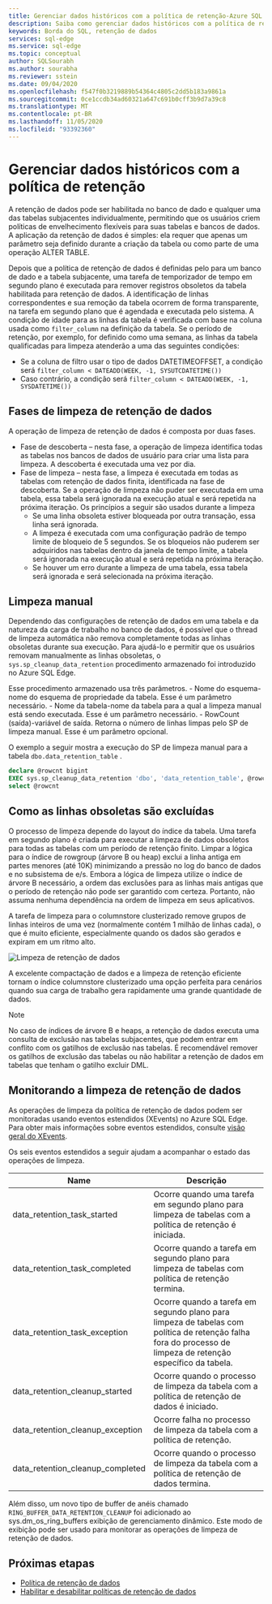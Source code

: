 ```yaml
---
title: Gerenciar dados históricos com a política de retenção-Azure SQL Edge
description: Saiba como gerenciar dados históricos com a política de retenção no Azure SQL Edge
keywords: Borda do SQL, retenção de dados
services: sql-edge
ms.service: sql-edge
ms.topic: conceptual
author: SQLSourabh
ms.author: sourabha
ms.reviewer: sstein
ms.date: 09/04/2020
ms.openlocfilehash: f547f0b3219889b54364c4805c2dd5b183a9861a
ms.sourcegitcommit: 0ce1ccdb34ad60321a647c691b0cff3b9d7a39c8
ms.translationtype: MT
ms.contentlocale: pt-BR
ms.lasthandoff: 11/05/2020
ms.locfileid: "93392360"
---
```

# <a name="manage-historical-data-with-retention-policy"></a>Gerenciar dados históricos com a política de retenção

A retenção de dados pode ser habilitada no banco de dado e qualquer uma das tabelas subjacentes individualmente, permitindo que os usuários criem políticas de envelhecimento flexíveis para suas tabelas e bancos de dados. A aplicação da retenção de dados é simples: ela requer que apenas um parâmetro seja definido durante a criação da tabela ou como parte de uma operação ALTER TABLE. 

Depois que a política de retenção de dados é definidas pelo para um banco de dado e a tabela subjacente, uma tarefa de temporizador de tempo em segundo plano é executada para remover registros obsoletos da tabela habilitada para retenção de dados. A identificação de linhas correspondentes e sua remoção da tabela ocorrem de forma transparente, na tarefa em segundo plano que é agendada e executada pelo sistema. A condição de idade para as linhas da tabela é verificada com base na coluna usada como `filter_column` na definição da tabela. Se o período de retenção, por exemplo, for definido como uma semana, as linhas da tabela qualificadas para limpeza atenderão a uma das seguintes condições: 

- Se a coluna de filtro usar o tipo de dados DATETIMEOFFSET, a condição será `filter_column < DATEADD(WEEK, -1, SYSUTCDATETIME())`
- Caso contrário, a condição será `filter_column < DATEADD(WEEK, -1, SYSDATETIME())`

## <a name="data-retention-cleanup-phases"></a>Fases de limpeza de retenção de dados

A operação de limpeza de retenção de dados é composta por duas fases. 
- Fase de descoberta – nesta fase, a operação de limpeza identifica todas as tabelas nos bancos de dados de usuário para criar uma lista para limpeza. A descoberta é executada uma vez por dia.
- Fase de limpeza – nesta fase, a limpeza é executada em todas as tabelas com retenção de dados finita, identificada na fase de descoberta. Se a operação de limpeza não puder ser executada em uma tabela, essa tabela será ignorada na execução atual e será repetida na próxima iteração. Os princípios a seguir são usados durante a limpeza
    - Se uma linha obsoleta estiver bloqueada por outra transação, essa linha será ignorada. 
    - A limpeza é executada com uma configuração padrão de tempo limite de bloqueio de 5 segundos. Se os bloqueios não puderem ser adquiridos nas tabelas dentro da janela de tempo limite, a tabela será ignorada na execução atual e será repetida na próxima iteração.
    - Se houver um erro durante a limpeza de uma tabela, essa tabela será ignorada e será selecionada na próxima iteração.

## <a name="manual-cleanup"></a>Limpeza manual

Dependendo das configurações de retenção de dados em uma tabela e da natureza da carga de trabalho no banco de dados, é possível que o thread de limpeza automática não remova completamente todas as linhas obsoletas durante sua execução. Para ajudá-lo e permitir que os usuários removam manualmente as linhas obsoletas, o `sys.sp_cleanup_data_retention` procedimento armazenado foi introduzido no Azure SQL Edge. 

Esse procedimento armazenado usa três parâmetros. 
    - Nome do esquema-nome do esquema de propriedade da tabela. Esse é um parâmetro necessário. 
    - Nome da tabela-nome da tabela para a qual a limpeza manual está sendo executada. Esse é um parâmetro necessário. 
    - RowCount (saída)-variável de saída. Retorna o número de linhas limpas pelo SP de limpeza manual. Esse é um parâmetro opcional. 

O exemplo a seguir mostra a execução do SP de limpeza manual para a tabela `dbo.data_retention_table` .

```sql
declare @rowcnt bigint 
EXEC sys.sp_cleanup_data_retention 'dbo', 'data_retention_table', @rowcnt output 
select @rowcnt 
```

## <a name="how-obsolete-rows-are-deleted"></a>Como as linhas obsoletas são excluídas

O processo de limpeza depende do layout do índice da tabela. Uma tarefa em segundo plano é criada para executar a limpeza de dados obsoletos para todas as tabelas com um período de retenção finito. Limpar a lógica para o índice de rowgroup (árvore B ou heap) exclui a linha antiga em partes menores (até 10K) minimizando a pressão no log do banco de dados e no subsistema de e/s. Embora a lógica de limpeza utilize o índice de árvore B necessário, a ordem das exclusões para as linhas mais antigas que o período de retenção não pode ser garantido com certeza. Portanto, não assuma nenhuma dependência na ordem de limpeza em seus aplicativos.

A tarefa de limpeza para o columnstore clusterizado remove grupos de linhas inteiros de uma vez (normalmente contém 1 milhão de linhas cada), o que é muito eficiente, especialmente quando os dados são gerados e expiram em um ritmo alto.

![Limpeza de retenção de dados](./media/data-retention-cleanup/data-retention-cleanup.png)

A excelente compactação de dados e a limpeza de retenção eficiente tornam o índice columnstore clusterizado uma opção perfeita para cenários quando sua carga de trabalho gera rapidamente uma grande quantidade de dados.

> [!Note]
> No caso de índices de árvore B e heaps, a retenção de dados executa uma consulta de exclusão nas tabelas subjacentes, que podem entrar em conflito com os gatilhos de exclusão nas tabelas. É recomendável remover os gatilhos de exclusão das tabelas ou não habilitar a retenção de dados em tabelas que tenham o gatilho excluir DML.

## <a name="monitoring-data-retention-cleanup"></a>Monitorando a limpeza de retenção de dados

As operações de limpeza da política de retenção de dados podem ser monitoradas usando eventos estendidos (XEvents) no Azure SQL Edge. Para obter mais informações sobre eventos estendidos, consulte [visão geral do XEvents](/sql/relational-databases/extended-events/extended-events). 

Os seis eventos estendidos a seguir ajudam a acompanhar o estado das operações de limpeza. 

| Name | Descrição |
|------| ------------|
| data_retention_task_started  | Ocorre quando uma tarefa em segundo plano para limpeza de tabelas com a política de retenção é iniciada. |
| data_retention_task_completed  | Ocorre quando a tarefa em segundo plano para limpeza de tabelas com política de retenção termina. |
| data_retention_task_exception  | Ocorre quando a tarefa em segundo plano para limpeza de tabelas com política de retenção falha fora do processo de limpeza de retenção específico da tabela. |
| data_retention_cleanup_started  | Ocorre quando o processo de limpeza da tabela com a política de retenção de dados é iniciado. |
| data_retention_cleanup_exception  | Ocorre falha no processo de limpeza da tabela com a política de retenção. |
| data_retention_cleanup_completed  | Ocorre quando o processo de limpeza da tabela com a política de retenção de dados termina. |  

Além disso, um novo tipo de buffer de anéis chamado `RING_BUFFER_DATA_RETENTION_CLEANUP` foi adicionado ao sys.dm_os_ring_buffers exibição de gerenciamento dinâmico. Este modo de exibição pode ser usado para monitorar as operações de limpeza de retenção de dados. 


## <a name="next-steps"></a>Próximas etapas
- [Política de retenção de dados](data-retention-overview.md)
- [Habilitar e desabilitar políticas de retenção de dados](data-retention-enable-disable.md)